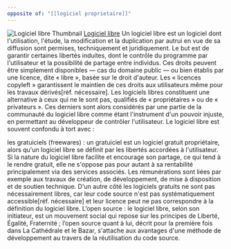 ```yaml
---
opposite of: "[[logiciel proprietaire]]"
---
```


![Logiciel libre Thumbnail](https://upload.wikimedia.org/wikipedia/commons/2/22/Heckert_GNU_white.svg)
[Logiciel libre](https://fr.wikipedia.org/wiki/Logiciel_libre)
Un logiciel libre est un logiciel dont l'utilisation, l'étude, la modification et la duplication par autrui en vue de sa diffusion sont permises, techniquement et juridiquement. Le but est de garantir certaines libertés induites, dont le contrôle du programme par l'utilisateur et la possibilité de partage entre individus.
Ces droits peuvent être simplement disponibles — cas du domaine public — ou bien établis par une licence, dite « libre », basée sur le droit d'auteur. Les « licences copyleft » garantissent le maintien de ces droits aux utilisateurs même pour les travaux dérivés[réf. nécessaire].
Les logiciels libres constituent une alternative à ceux qui ne le sont pas, qualifiés de « propriétaires » ou de « privateurs ». Ces derniers sont alors considérés par une partie de la communauté du logiciel libre comme étant l'instrument d'un pouvoir injuste, en permettant au développeur de contrôler l'utilisateur.
Le logiciel libre est souvent confondu à tort avec :

les gratuiciels (freewares) : un gratuiciel est un logiciel gratuit propriétaire, alors qu'un logiciel libre se définit par les libertés accordées à l'utilisateur. Si la nature du logiciel libre facilite et encourage son partage, ce qui tend à le rendre gratuit, elle ne s'oppose pas pour autant à sa rentabilité principalement via des services associés. Les rémunérations sont liées par exemple aux travaux de création, de développement, de mise à disposition et de soutien technique. D'un autre côté les logiciels gratuits ne sont pas nécessairement libres, car leur code source n'est pas systématiquement accessible[réf. nécessaire] et leur licence peut ne pas correspondre à la définition du logiciel libre.
L’open source : le logiciel libre, selon son initiateur, est un mouvement social qui repose sur les principes de Liberté, Égalité, Fraternité ; l’open source quant à lui, décrit pour la première fois dans La Cathédrale et le Bazar, s'attache aux avantages d'une méthode de développement au travers de la réutilisation du code source.